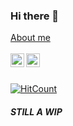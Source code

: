 ### Hi there 👋

<a href="https://kanish671.github.io" target="_blank">
  About me
</a>
<br/>
<br/>
<a href="https://www.linkedin.com/in/kanish671/" target="_blank">
  <img align="left" alt="Anish's LinkedIN" width="22px" src="https://raw.githubusercontent.com/peterthehan/peterthehan/master/assets/linkedin.svg" />
</a>
<a href="https://anishkrishnaswamy.medium.com/" target="_blank">
  <img align="left" alt="Anish's Medium Blog" width="22px" src="https://raw.githubusercontent.com/peterthehan/peterthehan/master/assets/medium.svg" />
</a>
<br/>
<br/>

[![HitCount](http://hits.dwyl.com/kanish671/kanish671.svg)](http://hits.dwyl.com/kanish671/kanish671)

##### STILL A WIP

<!--
**kanish671/kanish671** is a ✨ _special_ ✨ repository because its `README.md` (this file) appears on your GitHub profile.

Here are some ideas to get you started:

- 🔭 I’m currently working on ...
- 🌱 I’m currently learning ...
- 👯 I’m looking to collaborate on ...
- 🤔 I’m looking for help with ...
- 💬 Ask me about ...
- 📫 How to reach me: ...
- 😄 Pronouns: ...
- ⚡ Fun fact: ...
-->
